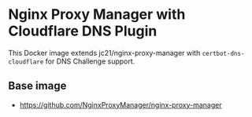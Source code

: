 # Nginx Proxy Manager with Cloudflare DNS Plugin

This Docker image extends jc21/nginx-proxy-manager with `certbot-dns-cloudflare` for DNS Challenge support.

## Base image
- https://github.com/NginxProxyManager/nginx-proxy-manager
